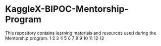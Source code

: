 # KaggleX-BIPOC-Mentorship-Program
This repository contains learning materials and resources used during the Mentorship program.
1
2
3
4
5
6
7
8
9
10
11
12
13
